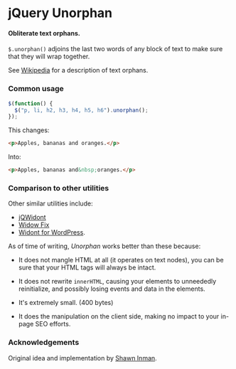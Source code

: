 # jQuery Unorphan
#### Obliterate text orphans.

`$.unorphan()` adjoins the last two words of any block of text to make sure 
that they will wrap together.

See [Wikipedia](http://en.wikipedia.org/wiki/Widows_and_orphans) for a 
description of text orphans.

### Common usage

``` javascript
$(function() {
  $("p, li, h2, h3, h4, h5, h6").unorphan();
});
```

This changes:

``` html
<p>Apples, bananas and oranges.</p>
```

Into:

``` html
<p>Apples, bananas and&nbsp;oranges.</p>
```

### Comparison to other utilities

Other similar utilities include:

* [jQWidont](http://davecardwell.co.uk/javascript/jquery/plugins/jquery-widont/jqwidont-uncompressed.js)
* [Widow Fix](http://plugins.jquery.com/project/widowfix)
* [Widont for WordPress](http://www.shauninman.com/archive/2007/01/03/widont_2_1_wordpress_plugin).

As of time of writing, *Unorphan* works better than these because:

* It does not mangle HTML at all (it operates on text nodes), you can be sure that your HTML
tags will always be intact.

* It does not rewrite `innerHTML`, causing your elements to unneededly reinitialize, and possibly
losing events and data in the elements.

* It's extremely small. (400 bytes)

* It does the manipulation on the client side, making no impact to your in-page SEO efforts.

### Acknowledgements

Original idea and implementation by [Shawn 
Inman](http://www.shauninman.com/archive/2007/01/03/widont_2_1_wordpress_plugin).


